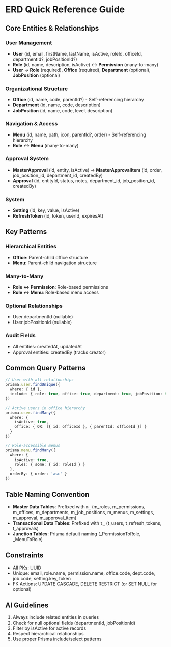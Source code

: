# ERD Quick Reference Guide

## Core Entities & Relationships

### User Management
- **User** (id, email, firstName, lastName, isActive, roleId, officeId, departmentId?, jobPositionId?)
- **Role** (id, name, description, isActive) ↔ **Permission** (many-to-many)
- **User** → **Role** (required), **Office** (required), **Department** (optional), **JobPosition** (optional)

### Organizational Structure
- **Office** (id, name, code, parentId?) - Self-referencing hierarchy
- **Department** (id, name, code, description)
- **JobPosition** (id, name, code, level, description)

### Navigation & Access
- **Menu** (id, name, path, icon, parentId?, order) - Self-referencing hierarchy
- **Role** ↔ **Menu** (many-to-many)

### Approval System
- **MasterApproval** (id, entity, isActive) → **MasterApprovalItem** (id, order, job_position_id, department_id, createdBy)
- **Approval** (id, entityId, status, notes, department_id, job_position_id, createdBy)

### System
- **Setting** (id, key, value, isActive)
- **RefreshToken** (id, token, userId, expiresAt)

## Key Patterns

### Hierarchical Entities
- **Office**: Parent-child office structure
- **Menu**: Parent-child navigation structure

### Many-to-Many
- **Role ↔ Permission**: Role-based permissions
- **Role ↔ Menu**: Role-based menu access

### Optional Relationships
- User.departmentId (nullable)
- User.jobPositionId (nullable)

### Audit Fields
- All entities: createdAt, updatedAt
- Approval entities: createdBy (tracks creator)

## Common Query Patterns

```typescript
// User with all relationships
prisma.user.findUnique({
  where: { id },
  include: { role: true, office: true, department: true, jobPosition: true }
})

// Active users in office hierarchy
prisma.user.findMany({
  where: {
    isActive: true,
    office: { OR: [{ id: officeId }, { parentId: officeId }] }
  }
})

// Role-accessible menus
prisma.menu.findMany({
  where: {
    isActive: true,
    roles: { some: { id: roleId } }
  },
  orderBy: { order: 'asc' }
})
```

## Table Naming Convention
- **Master Data Tables**: Prefixed with `m_` (m_roles, m_permissions, m_offices, m_departments, m_job_positions, m_menus, m_settings, m_approval, m_approval_item)
- **Transactional Data Tables**: Prefixed with `t_` (t_users, t_refresh_tokens, t_approvals)
- **Junction Tables**: Prisma default naming (_PermissionToRole, _MenuToRole)

## Constraints
- All PKs: UUID
- Unique: email, role.name, permission.name, office.code, dept.code, job.code, setting.key, token
- FK Actions: UPDATE CASCADE, DELETE RESTRICT (or SET NULL for optional)

## AI Guidelines
1. Always include related entities in queries
2. Check for null optional fields (departmentId, jobPositionId)
3. Filter by isActive for active records
4. Respect hierarchical relationships
5. Use proper Prisma include/select patterns

